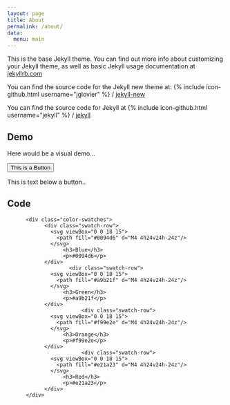 ```yaml
---
layout: page
title: About
permalink: /about/
data:
  menu: main
---
```


This is the base Jekyll theme. You can find out more info about customizing your Jekyll theme, as well as basic Jekyll usage documentation at [jekyllrb.com](http://jekyllrb.com/)

You can find the source code for the Jekyll new theme at:
{% include icon-github.html username="jglovier" %} /
[jekyll-new](https://github.com/jglovier/jekyll-new)

You can find the source code for Jekyll at
{% include icon-github.html username="jekyll" %} /
[jekyll](https://github.com/jekyll/jekyll)

## Demo

Here would be a visual demo...

<button class="il-button il-il">This is a Button</button>

This is text below a button..

## Code


```
      <div class="color-swatches">
            <div class="swatch-row">
              <svg viewBox="0 0 18 15">
                <path fill="#0094d6" d="M4 4h24v24h-24z"/>
              </svg>
                  <h3>Blue</h3>
                  <p>#0094d6</p>
            </div>
                    <div class="swatch-row">
              <svg viewBox="0 0 18 15">
                <path fill="#a9b21f" d="M4 4h24v24h-24z"/>
              </svg>
                  <h3>Green</h3>
                  <p>#a9b21f</p>
            </div>
                        <div class="swatch-row">
              <svg viewBox="0 0 18 15">
                <path fill="#f99e2e" d="M4 4h24v24h-24z"/>
              </svg>
                  <h3>Orange</h3>
                  <p>#f99e2e</p>
            </div>
                        <div class="swatch-row">
              <svg viewBox="0 0 18 15">
                <path fill="#e21a23" d="M4 4h24v24h-24z"/>
              </svg>
                  <h3>Red</h3>
                  <p>#e21a23</p>
            </div>
      </div>
```

